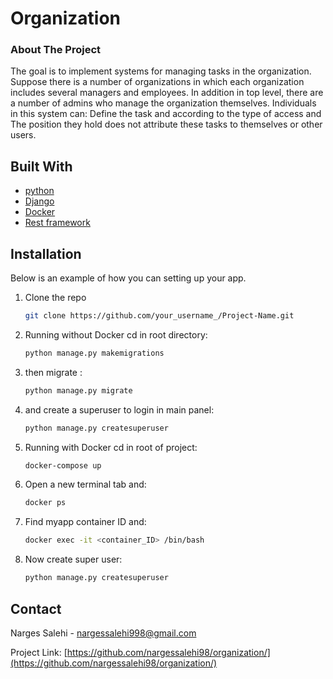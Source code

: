 # Organization

<!-- ABOUT THE PROJECT -->
### About The Project

The goal is to implement systems for managing tasks in the organization. Suppose there is a number of organizations in which each organization includes several managers and employees. In addition in top level, there are a number of admins who manage the organization themselves. Individuals in this system can: Define the task and according to the type of access and
The position they hold does not attribute these tasks to themselves or other users.


## Built With

* [python](https://python.org/)
* [Django](https://www.djangoproject.com/)
* [Docker](https://www.docker.com/)
* [Rest framework](https://www.django-rest-framework.org/)

<!-- INSTALLATION -->
## Installation

Below is an example of how you can setting up your app. 
1. Clone the repo
   ```sh
   git clone https://github.com/your_username_/Project-Name.git
   ```
3. Running without Docker cd in root directory:
   ```sh
   python manage.py makemigrations
   ```
4. then migrate :
   ```sh
   python manage.py migrate
   ```
5. and create a superuser to login in main panel:
   ```sh
   python manage.py createsuperuser
   ```
6. Running with Docker cd in root of project:
   ```sh
   docker-compose up
   ```
7. Open a new terminal tab and:
   ```sh
   docker ps
   ```
8. Find myapp container ID and:
   ```sh
   docker exec -it <container_ID> /bin/bash
   ```
9. Now create super user:
   ```sh
   python manage.py createsuperuser
   ```

<!-- CONTACT -->
## Contact

Narges Salehi - nargessalehi998@gmail.com

Project Link: [https://github.com/nargessalehi98/organization/](https://github.com/nargessalehi98/organization/)


